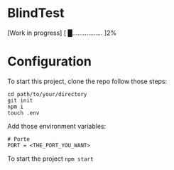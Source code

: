# BlindTest

[Work in progress] [ █................. ]2% 

# Configuration
To start this project, clone the repo follow those steps:

```
cd path/to/your/directory
git init
npm i
touch .env
```

Add those environment variables:

```
# Porte
PORT = <THE_PORT_YOU_WANT>
```

To start the project `npm start`

